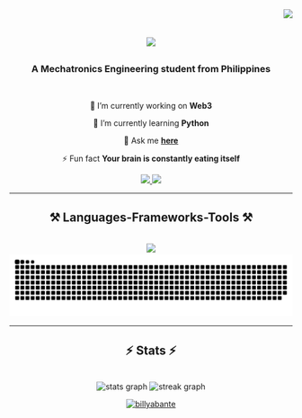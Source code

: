 <img align="right" src="https://visitor-badge.laobi.icu/badge?page_id=billyabante.billyabante" />

<h1 align="center">
    <img src="https://readme-typing-svg.herokuapp.com/?font=Righteous&size=35&center=true&vCenter=true&width=500&height=70&duration=4000&lines=Hello+World!+👋;+I'm+Billy+Abante!;" />
</h1>

<h3 align="center">A Mechatronics Engineering student from Philippines</h3>

<br/>

<div align="center">
 
 🔭 I’m currently working on **Web3**
 
 🌱 I’m currently learning **Python**

💬 Ask me **[here](https://github.com/billyabante/billyabante/issues)**

⚡ Fun fact **Your brain is constantly eating itself**

 </div>
 
<div align="center"> 
  <a href="mailto:billyabante@gmail.com">
    <img src="https://img.shields.io/badge/Gmail-333333?style=for-the-badge&logo=gmail&logoColor=red" />
  </a>
  <a href="https://linkedin.com/" target="_blank">
    <img src="https://img.shields.io/badge/LinkedIn-0077B5?style=for-the-badge&logo=linkedin&logoColor=white" target="_blank" />
  </a>
</div>

 <hr/>
 
<h2 align="center">⚒️ Languages-Frameworks-Tools ⚒️</h2>
<br/>
<div align="center">
    <img src="https://skillicons.dev/icons?i=python,vscode,github" />
   </div>
   
<picture>
  <source
    media="(prefers-color-scheme: dark)"
    srcset="[https://raw.githubusercontent.com/platane/snk/output/github-contribution-grid-snake-dark.svg]"
  />
  <img
    alt="github contribution grid snake animation"
    src="https://raw.githubusercontent.com/platane/snk/output/github-contribution-grid-snake.svg"
  />
</picture>

<hr/>

<h2 align="center">⚡ Stats ⚡</h2>
<br>
<div align="center">
  <img src="https://github-readme-stats.vercel.app/api?username=billyabante&hide_title=false&hide_rank=false&show_icons=true&include_all_commits=true&count_private=true&disable_animations=false&theme=dracula&locale=en&hide_border=false" height="165" alt="stats graph"  />
  <img src="https://streak-stats.demolab.com?user=billyabante&locale=en&mode=daily&theme=dracula&hide_border=false&border_radius=5&order=3" height="165" alt="streak graph"  />
</div>

<p align="center"> <a href="https://github.com/ryo-ma/github-profile-trophy"><img src="https://github-profile-trophy.vercel.app/?username=billyabante" alt="billyabante" /></a> </p>




